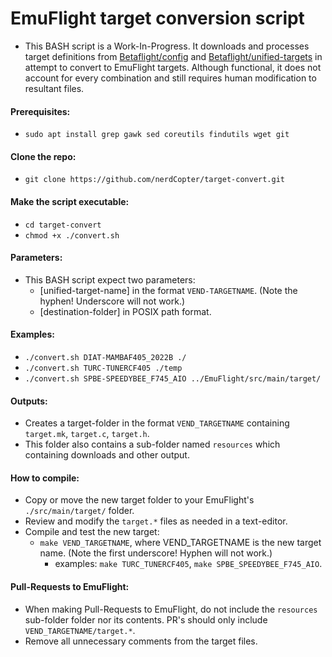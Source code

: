 # EmuFlight target conversion script

* This BASH script is a Work-In-Progress.  It downloads and processes target definitions from [Betaflight/config](https://github.com/betaflight/config) and [Betaflight/unified-targets](https://github.com/betaflight/unified-targets) in attempt to convert to EmuFlight targets.  Although functional, it does not account for every combination and still requires human modification to resultant files.

#### Prerequisites:
* `sudo apt install grep gawk sed coreutils findutils wget git`

#### Clone the repo:
* `git clone https://github.com/nerdCopter/target-convert.git`

#### Make the script executable:
* `cd target-convert`
* `chmod +x ./convert.sh`

#### Parameters:
* This BASH script expect two parameters:
  * [unified-target-name] in the format `VEND-TARGETNAME`. (Note the hyphen! Underscore will not work.)
  * [destination-folder] in POSIX path format.

#### Examples:
* `./convert.sh DIAT-MAMBAF405_2022B ./`
* `./convert.sh TURC-TUNERCF405 ./temp`
* `./convert.sh SPBE-SPEEDYBEE_F745_AIO ../EmuFlight/src/main/target/`

#### Outputs:
* Creates a target-folder in the format `VEND_TARGETNAME` containing `target.mk`, `target.c`, `target.h`.
* This folder also contains a sub-folder named `resources` which containing downloads and other output.

#### How to compile:
* Copy or move the new target folder to your EmuFlight's `./src/main/target/` folder.
* Review and modify the `target.*` files as needed in a text-editor.
* Compile and test the new target:
  * `make VEND_TARGETNAME`, where VEND_TARGETNAME is the new target name. (Note the first underscore! Hyphen will not work.)
    * examples: `make TURC_TUNERCF405`, `make SPBE_SPEEDYBEE_F745_AIO`.

#### Pull-Requests to EmuFlight:
* When making Pull-Requests to EmuFlight, do not include the `resources` sub-folder folder nor its contents. PR's should only include `VEND_TARGETNAME/target.*`.
* Remove all unnecessary comments from the target files.
